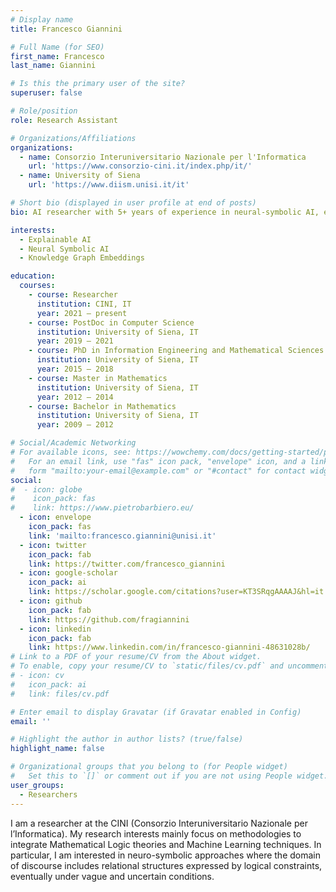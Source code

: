 ```yaml
---
# Display name
title: Francesco Giannini

# Full Name (for SEO)
first_name: Francesco
last_name: Giannini

# Is this the primary user of the site?
superuser: false

# Role/position
role: Research Assistant

# Organizations/Affiliations
organizations:
  - name: Consorzio Interuniversitario Nazionale per l'Informatica
    url: 'https://www.consorzio-cini.it/index.php/it/'
  - name: University of Siena
    url: 'https://www.diism.unisi.it/it'

# Short bio (displayed in user profile at end of posts)
bio: AI researcher with 5+ years of experience in neural-symbolic AI, explainable AI and knowledge graphs.

interests:
  - Explainable AI
  - Neural Symbolic AI
  - Knowledge Graph Embeddings

education:
  courses:
    - course: Researcher
      institution: CINI, IT
      year: 2021 – present
    - course: PostDoc in Computer Science
      institution: University of Siena, IT
      year: 2019 – 2021
    - course: PhD in Information Engineering and Mathematical Sciences
      institution: University of Siena, IT
      year: 2015 – 2018
    - course: Master in Mathematics
      institution: University of Siena, IT
      year: 2012 – 2014
    - course: Bachelor in Mathematics
      institution: University of Siena, IT
      year: 2009 – 2012

# Social/Academic Networking
# For available icons, see: https://wowchemy.com/docs/getting-started/page-builder/#icons
#   For an email link, use "fas" icon pack, "envelope" icon, and a link in the
#   form "mailto:your-email@example.com" or "#contact" for contact widget.
social:
#  - icon: globe
#    icon_pack: fas
#    link: https://www.pietrobarbiero.eu/
  - icon: envelope
    icon_pack: fas
    link: 'mailto:francesco.giannini@unisi.it'
  - icon: twitter
    icon_pack: fab
    link: https://twitter.com/francesco_giannini
  - icon: google-scholar
    icon_pack: ai
    link: https://scholar.google.com/citations?user=KT3SRqgAAAAJ&hl=it
  - icon: github
    icon_pack: fab
    link: https://github.com/fragiannini
  - icon: linkedin
    icon_pack: fab
    link: https://www.linkedin.com/in/francesco-giannini-48631028b/
# Link to a PDF of your resume/CV from the About widget.
# To enable, copy your resume/CV to `static/files/cv.pdf` and uncomment the lines below.
# - icon: cv
#   icon_pack: ai
#   link: files/cv.pdf

# Enter email to display Gravatar (if Gravatar enabled in Config)
email: ''

# Highlight the author in author lists? (true/false)
highlight_name: false

# Organizational groups that you belong to (for People widget)
#   Set this to `[]` or comment out if you are not using People widget.
user_groups:
  - Researchers
---
```


I am a researcher at the CINI (Consorzio Interuniversitario Nazionale per l’Informatica). 
My research interests mainly focus on methodologies to integrate Mathematical Logic theories and Machine Learning techniques. 
In particular, I am interested in neuro-symbolic approaches where the domain of discourse includes relational structures expressed by logical constraints, 
eventually under vague and uncertain conditions.
